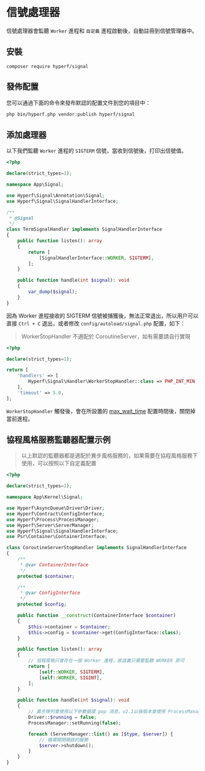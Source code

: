 # 信號處理器

信號處理器會監聽 `Worker` 進程和 `自定義` 進程啟動後，自動註冊到信號管理器中。

## 安裝

```
composer require hyperf/signal
```

## 發佈配置

您可以通過下面的命令來發布默認的配置文件到您的項目中：

```bash
php bin/hyperf.php vendor:publish hyperf/signal
```

## 添加處理器

以下我們監聽 `Worker` 進程的 `SIGTERM` 信號，當收到信號後，打印出信號值。

```php
<?php

declare(strict_types=1);

namespace App\Signal;

use Hyperf\Signal\Annotation\Signal;
use Hyperf\Signal\SignalHandlerInterface;

/**
 * @Signal
 */
class TermSignalHandler implements SignalHandlerInterface
{
    public function listen(): array
    {
        return [
            [SignalHandlerInterface::WORKER, SIGTERM],
        ];
    }

    public function handle(int $signal): void
    {
        var_dump($signal);
    }
}

```

因為 Worker 進程接收的 SIGTERM 信號被捕獲後，無法正常退出，所以用户可以直接 `Ctrl + C` 退出，或者修改 `config/autoload/signal.php` 配置，如下：

> WorkerStopHandler 不適配於 CoroutineServer，如有需要請自行實現

```php
<?php

declare(strict_types=1);

return [
    'handlers' => [
        Hyperf\Signal\Handler\WorkerStopHandler::class => PHP_INT_MIN
    ],
    'timeout' => 5.0,
];
```

`WorkerStopHandler` 觸發後，會在所設置的 [max_wait_time](https://wiki.swoole.com/#/server/setting?id=max_wait_time) 配置時間後，關閉掉當前進程。

## 協程風格服務監聽器配置示例

> 以上默認的監聽器都是適配於異步風格服務的，如果需要在協程風格服務下使用，可以按照以下自定義配置

```php
<?php

declare(strict_types=1);

namespace App\Kernel\Signal;

use Hyperf\AsyncQueue\Driver\Driver;
use Hyperf\Contract\ConfigInterface;
use Hyperf\Process\ProcessManager;
use Hyperf\Server\ServerManager;
use Hyperf\Signal\SignalHandlerInterface;
use Psr\Container\ContainerInterface;

class CoroutineServerStopHandler implements SignalHandlerInterface
{
    /**
     * @var ContainerInterface
     */
    protected $container;

    /**
     * @var ConfigInterface
     */
    protected $config;

    public function __construct(ContainerInterface $container)
    {
        $this->container = $container;
        $this->config = $container->get(ConfigInterface::class);
    }

    public function listen(): array
    {
        // 協程風格只會存在一個 Worker 進程，故這裏只需要監聽 WORKER 即可
        return [
            [self::WORKER, SIGTERM],
            [self::WORKER, SIGINT],
        ];
    }

    public function handle(int $signal): void
    {
        // 異步隊列會使用以下參數循環 pop 消息，v2.1以後版本會使用 ProcessManager::isRunning() 管理。
        Driver::$running = false;
        ProcessManager::setRunning(false);

        foreach (ServerManager::list() as [$type, $server]) {
            // 循環關閉開啟的服務
            $server->shutdown();
        }
    }
}

```
